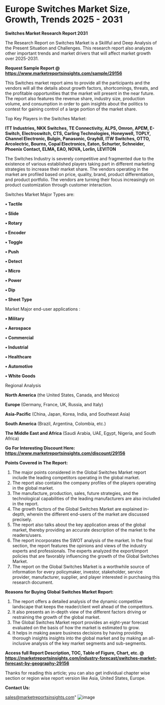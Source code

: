 # Europe Switches Market Size, Growth, Trends 2025 - 2031

<strong>Switches Market Research Report 2031</strong>

The Research Report on Switches Market is a Skillful and Deep Analysis of the Present Situation and Challenges. This research report also analyzes other important trends and market drivers that will affect market growth over 2025-2031.

<strong>Request Sample Report @ <a href=https://www.marketreportsinsights.com/sample/29156>https://www.marketreportsinsights.com/sample/29156</a></strong>

This Switches market report aims to provide all the participants and the vendors will all the details about growth factors, shortcomings, threats, and the profitable opportunities that the market will present in the near future. The report also features the revenue share, industry size, production volume, and consumption in order to gain insights about the politics to contest for gaining control of a large portion of the market share.

Top Key Players in the Switches Market:

<strong>ITT Industries, NKK Switches, TE Connectivity, ALPS, Omron, APEM, E-Switch, Electroswitch, CTS, Carling Technologies, Honeywell, TOPLY, Channel Electronic, Bulgin, Panasonic, Grayhill, ITW Switches, OTTO, Arcolectric, Bourns, Copal Electronics, Eaton, Schurter, Schneider, Phoenix Contact, ELMA, EAO, NOVA, Lorlin, LEVITON</strong>

The Switches Industry is severely competitive and fragmented due to the existence of various established players taking part in different marketing strategies to increase their market share. The vendors operating in the market are profiled based on price, quality, brand, product differentiation, and product portfolio. The vendors are turning their focus increasingly on product customization through customer interaction.

Switches Market Major Types are:

<strong>• Tactile

• Slide

• Rotary

• Encoder

• Toggle

• Push

• Detect

• Micro

• Power

• Dip

• Sheet Type</strong>

Market Major end-user applications :

<strong>• Military

• Aerospace

• Commercial

• Industrial

• Healthcare

• Automotive

• White Goods</strong>

Regional Analysis

</u><strong><b>North America</b></strong> (the United States, Canada, and Mexico)

<strong><b>Europe </b></strong>(Germany, France, UK, Russia, and Italy)

<strong><b>Asia-Pacific</b></strong> (China, Japan, Korea, India, and Southeast Asia)

<strong><b>South America</b></strong> (Brazil, Argentina, Colombia, etc.)

<strong><b>The Middle East and Africa</b></strong> (Saudi Arabia, UAE, Egypt, Nigeria, and South Africa)

<strong>Go For Interesting Discount Here: <a href=https://www.marketreportsinsights.com/discount/29156>https://www.marketreportsinsights.com/discount/29156</a></strong>

<strong>Points Covered in The Report:</strong>
<ol>
  <li>The major points considered in the Global Switches Market report include the leading competitors operating in the global market.</li>
  <li>The report also contains the company profiles of the players operating in the global market.</li>
  <li>The manufacture, production, sales, future strategies, and the technological capabilities of the leading manufacturers are also included in the report.</li>
  <li>The growth factors of the Global Switches Market are explained in-depth, wherein the different end-users of the market are discussed precisely.</li>
  <li>The report also talks about the key application areas of the global market, thereby providing an accurate description of the market to the readers/users.</li>
  <li>The report incorporates the SWOT analysis of the market. In the final section, the report features the opinions and views of the industry experts and professionals. The experts analyzed the export/import policies that are favorably influencing the growth of the Global Switches Market.</li>
  <li>The report on the Global Switches Market is a worthwhile source of information for every policymaker, investor, stakeholder, service provider, manufacturer, supplier, and player interested in purchasing this research document.</li>
</ol>
<strong>Reasons for Buying Global Switches Market Report:</strong>

<ol>
  <li>The report offers a detailed analysis of the dynamic competitive landscape that keeps the reader/client well ahead of the competitors.</li>
  <li>It also presents an in-depth view of the different factors driving or restraining the growth of the global market.</li>
  <li>The Global Switches Market report provides an eight-year forecast evaluated on the basis of how the market is estimated to grow.</li>
  <li>It helps in making aware business decisions by having providing thorough insights insights into the global market and by making an all-inclusive analysis of the key market segments and sub-segments.</li>
</ol>
<strong>Access full Report Description, TOC, Table of Figure, Chart, etc. @ <a href=https://marketreportsinsights.com/industry-forecast/switches-market-forecast-by-geography-29156>https://marketreportsinsights.com/industry-forecast/switches-market-forecast-by-geography-29156</a></strong>


Thanks for reading this article; you can also get individual chapter wise section or region wise report version like Asia, United States, Europe.

<strong>Contact Us:</strong>

sales@marketreportsinsights.com"
![image](https://github.com/user-attachments/assets/17779263-7938-4f76-90f0-89aca17ba3b4)

